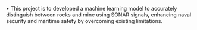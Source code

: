 •	This project is to developed a machine learning model to accurately distinguish between rocks and mine using SONAR signals, enhancing naval security and maritime safety by overcoming existing limitations.
